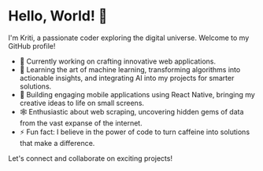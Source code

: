 # Hello, World! 👋

I'm Kriti, a passionate coder exploring the digital universe. Welcome to my GitHub profile!

- 🔭 Currently working on crafting innovative web applications.
- 🌱 Learning the art of machine learning, transforming algorithms into actionable insights, and integrating AI into my projects for smarter solutions.
- 📱 Building engaging mobile applications using React Native, bringing my creative ideas to life on small screens.
- 🕸️ Enthusiastic about web scraping, uncovering hidden gems of data from the vast expanse of the internet.
- ⚡ Fun fact: I believe in the power of code to turn caffeine into solutions that make a difference.

Let's connect and collaborate on exciting projects!


<!---
beingkriti/beingkriti is a ✨ special ✨ repository because its `README.md` (this file) appears on your GitHub profile.
You can click the Preview link to take a look at your changes.
--->
